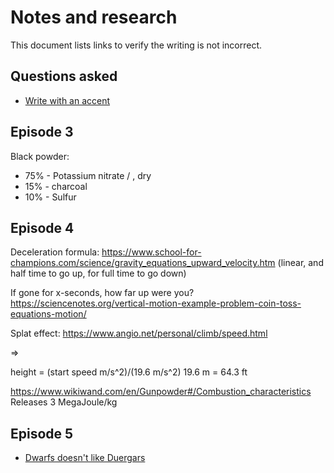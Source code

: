 # Notes and research

This document lists links to verify the writing is not incorrect.

## Questions asked

* [Write with an accent](https://www.reddit.com/r/writing/comments/by6b64/writing_with_an_accent/)


## Episode 3

Black powder:

* 75% - Potassium nitrate / , dry
* 15% - charcoal
* 10% - Sulfur


## Episode 4

Deceleration formula: https://www.school-for-champions.com/science/gravity_equations_upward_velocity.htm (linear, and half time to go up, for full time to go down)

If gone for x-seconds, how far up were you?
https://sciencenotes.org/vertical-motion-example-problem-coin-toss-equations-motion/

Splat effect: 
https://www.angio.net/personal/climb/speed.html

=>

height = (start speed m/s^2)/(19.6 m/s^2)
19.6 m = 64.3 ft

https://www.wikiwand.com/en/Gunpowder#/Combustion_characteristics
Releases 3 MegaJoule/kg
 


## Episode 5

* [Dwarfs doesn't like Duergars](https://criticalrole.fandom.com/wiki/Duergar)